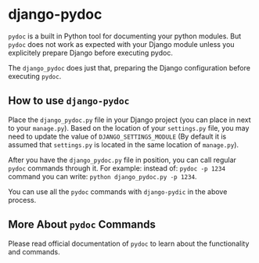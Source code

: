 # django-pydoc

`pydoc` is a built in Python tool for documenting your python modules. But `pydoc` does not work as expected with your Django module unless you explicitely prepare Django before executing pydoc.

The `django_pydoc` does just that, preparing the Django configuration before executing `pydoc`.

## How to use `django-pydoc`
Place the `django_pydoc.py` file in your Django project (you can place in next to your `manage.py`). Based on the location of your `settings.py` file, you may need to update the value of `DJANGO_SETTINGS_MODULE` (By default it is assumed that `settings.py` is located in the same location of `manage.py`).

After you have the `django_pydoc.py` file in position, you can call regular `pydoc` commands through it.
For example: instead of: ```pydoc -p 1234``` command you can write: ```python django_pydoc.py -p 1234```.

You can use all the `pydoc` commands with `django-pydic` in the above process.

## More About `pydoc` Commands
Please read official documentation of `pydoc` to learn about the functionality and commands.
